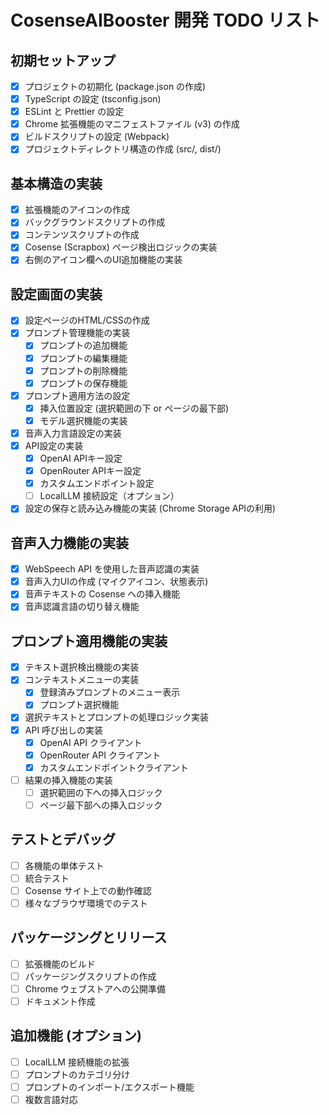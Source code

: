 # CosenseAIBooster 開発 TODO リスト

## 初期セットアップ
- [x] プロジェクトの初期化 (package.json の作成)
- [x] TypeScript の設定 (tsconfig.json)
- [x] ESLint と Prettier の設定
- [x] Chrome 拡張機能のマニフェストファイル (v3) の作成
- [x] ビルドスクリプトの設定 (Webpack)
- [x] プロジェクトディレクトリ構造の作成 (src/, dist/)

## 基本構造の実装
- [x] 拡張機能のアイコンの作成
- [x] バックグラウンドスクリプトの作成
- [x] コンテンツスクリプトの作成
- [x] Cosense (Scrapbox) ページ検出ロジックの実装
- [x] 右側のアイコン欄へのUI追加機能の実装

## 設定画面の実装
- [x] 設定ページのHTML/CSSの作成
- [x] プロンプト管理機能の実装
  - [x] プロンプトの追加機能
  - [x] プロンプトの編集機能
  - [x] プロンプトの削除機能
  - [x] プロンプトの保存機能
- [x] プロンプト適用方法の設定
  - [x] 挿入位置設定 (選択範囲の下 or ページの最下部)
  - [x] モデル選択機能の実装
- [x] 音声入力言語設定の実装
- [x] API設定の実装
  - [x] OpenAI APIキー設定
  - [x] OpenRouter APIキー設定
  - [x] カスタムエンドポイント設定
  - [ ] LocalLLM 接続設定（オプション）
- [x] 設定の保存と読み込み機能の実装 (Chrome Storage APIの利用)

## 音声入力機能の実装
- [x] WebSpeech API を使用した音声認識の実装
- [x] 音声入力UIの作成 (マイクアイコン、状態表示)
- [x] 音声テキストの Cosense への挿入機能
- [x] 音声認識言語の切り替え機能

## プロンプト適用機能の実装
- [x] テキスト選択検出機能の実装
- [x] コンテキストメニューの実装
  - [x] 登録済みプロンプトのメニュー表示
  - [x] プロンプト選択機能
- [x] 選択テキストとプロンプトの処理ロジック実装
- [x] API 呼び出しの実装
  - [x] OpenAI API クライアント
  - [x] OpenRouter API クライアント
  - [x] カスタムエンドポイントクライアント
- [ ] 結果の挿入機能の実装
  - [ ] 選択範囲の下への挿入ロジック
  - [ ] ページ最下部への挿入ロジック

## テストとデバッグ
- [ ] 各機能の単体テスト
- [ ] 統合テスト
- [ ] Cosense サイト上での動作確認
- [ ] 様々なブラウザ環境でのテスト

## パッケージングとリリース
- [ ] 拡張機能のビルド
- [ ] パッケージングスクリプトの作成
- [ ] Chrome ウェブストアへの公開準備
- [ ] ドキュメント作成

## 追加機能 (オプション)
- [ ] LocalLLM 接続機能の拡張
- [ ] プロンプトのカテゴリ分け
- [ ] プロンプトのインポート/エクスポート機能
- [ ] 複数言語対応
